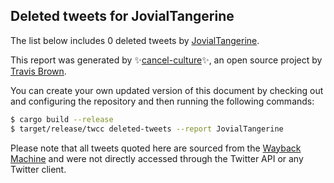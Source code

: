 ## Deleted tweets for JovialTangerine

The list below includes 0 deleted tweets by
[JovialTangerine](https://twitter.com/JovialTangerine).



This report was generated by ✨[cancel-culture](https://github.com/travisbrown/cancel-culture)✨,
an open source project by [Travis Brown](https://twitter.com/travisbrown).

You can create your own updated version of this document by checking out and configuring the
repository and then running the following commands:

```bash
$ cargo build --release
$ target/release/twcc deleted-tweets --report JovialTangerine
```

Please note that all tweets quoted here are sourced from the
[Wayback Machine](https://web.archive.org) and were not directly accessed through the Twitter API or
any Twitter client.

